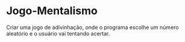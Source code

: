 # Jogo-Mentalismo
Criar uma jogo de adivinhação, onde o programa escolhe um número aleatório e o usuário vai tentando acertar.
